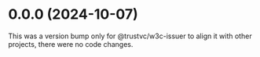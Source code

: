 # 0.0.0 (2024-10-07)

This was a version bump only for @trustvc/w3c-issuer to align it with other projects, there were no code changes.